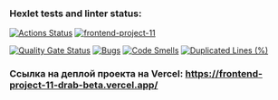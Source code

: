 ### Hexlet tests and linter status:
[![Actions Status](https://github.com/anilopchisak/frontend-project-11/actions/workflows/hexlet-check.yml/badge.svg)](https://github.com/anilopchisak/frontend-project-11/actions) 
[![frontend-project-11](https://github.com/anilopchisak/frontend-project-11/actions/workflows/frontend-project-11.yml/badge.svg)](https://github.com/anilopchisak/frontend-project-11/actions/workflows/frontend-project-11.yml)

[![Quality Gate Status](https://sonarcloud.io/api/project_badges/measure?project=anilopchisak_frontend-project-11&metric=alert_status)](https://sonarcloud.io/summary/new_code?id=anilopchisak_frontend-project-11)
[![Bugs](https://sonarcloud.io/api/project_badges/measure?project=anilopchisak_frontend-project-11&metric=bugs)](https://sonarcloud.io/summary/new_code?id=anilopchisak_frontend-project-11)
[![Code Smells](https://sonarcloud.io/api/project_badges/measure?project=anilopchisak_frontend-project-11&metric=code_smells)](https://sonarcloud.io/summary/new_code?id=anilopchisak_frontend-project-11)
[![Duplicated Lines (%)](https://sonarcloud.io/api/project_badges/measure?project=anilopchisak_frontend-project-11&metric=duplicated_lines_density)](https://sonarcloud.io/summary/new_code?id=anilopchisak_frontend-project-11)

### Ссылка на деплой проекта на Vercel: https://frontend-project-11-drab-beta.vercel.app/
